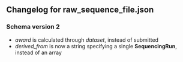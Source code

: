 ## Changelog for raw_sequence_file.json

### Schema version 2
* *award* is calculated through *dataset*, instead of submitted
* *derived_from* is now a string specifying a single **SequencingRun**, instead of an array

